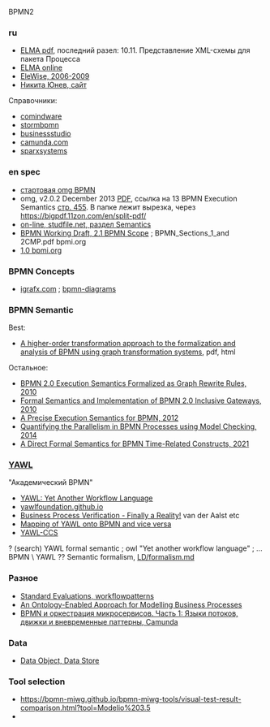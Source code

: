 BPMN2
### ru 
- [ELMA pdf](https://e-learning.bmstu.ru/iu6/pluginfile.php/22476/mod_resource/content/1/BPMN_2.pdf), последний разел: 10.11. Представление XML-схемы для пакета Процесса
-  [ELMA online](https://elma365.com/ru/bpmn2/)
-  [EleWise, 2006-2009](https://advanced-quality-tools.ru/assets/bpmn_notation-rus.pdf)
-  [Никита Юнев, сайт](https://amspur.ru/spec)

  Справочники:
- [comindware](https://www.comindware.ru/blog/%D0%BD%D0%BE%D1%82%D0%B0%D1%86%D0%B8%D1%8F-bpmn-2-0-%D1%8D%D0%BB%D0%B5%D0%BC%D0%B5%D0%BD%D1%82%D1%8B-%D0%B8-%D0%BE%D0%BF%D0%B8%D1%81%D0%B0%D0%BD%D0%B8%D0%B5/)
- [stormbpmn](https://stormbpmn.com/bpmn/elements/)
- [businessstudio](https://www.businessstudio.ru/wiki/docs/v4/doku.php/ru/csdesign/bpmodeling/bpmn_notation)
- [camunda.com](https://camunda.com/bpmn/reference/)
- [sparxsystems](https://sparxsystems.com/resources/user-guides/17.0/model-domains/bpmn-models.pdf)
### en spec
- [стартовая omg BPMN](https://www.omg.org/spec/BPMN/2.0.2/)
- omg, v2.0.2 December 2013 [PDF](https://www.omg.org/spec/BPMN/2.0.2/PDF), ссылка на 13 BPMN Execution Semantics [стр. 455](https://www.omg.org/spec/BPMN/2.0.2/PDF#page=455). В папке лежит вырезка, через https://bigpdf.11zon.com/en/split-pdf/
- [on-line, studfile.net, раздел  Semantics](https://studfile.net/preview/16431197/page:117/)
- [BPMN Working Draft, 2.1 BPMN Scope](https://web.archive.org/web/20180524224103/http://www.omg.org/bpmn/Documents/BPMN_Sections_1_and%202CMP.pdf#page=5) ; BPMN_Sections_1_and 2CMP.pdf bpmi.org
- [1.0 bpmi.org](https://scispace.com/pdf/business-process-modeling-notation-bpmn-version-1-0-4oonidlesr.pdf)
### BPMN Concepts
- [igrafx.com](https://client.igrafx.com/client/16/en/Content/igrafx/concepts_bpmn/BPMN_Concepts.htm) ; [bpmn-diagrams](https://doc.igrafx.com/doc/bpmn-diagrams-v16-3)

### BPMN Semantic
Best:
- [A higher-order transformation approach to the formalization and analysis of BPMN using graph transformation systems](https://arxiv.org/abs/2311.05243v7), pdf, html
  
Остальное:
- [BPMN 2.0 Execution Semantics Formalized as Graph Rewrite Rules, 2010](https://www.researchgate.net/publication/221448537_BPMN_20_Execution_Semantics_Formalized_as_Graph_Rewrite_Rules)
- [Formal Semantics and Implementation of BPMN 2.0 Inclusive Gateways, 2010](https://davidchristiansen.dk/pubs/wsfm2010.pdf)
- [A Precise Execution Semantics for BPMN, 2012](https://www.iaeng.org/IJCS/issues_v39/issue_1/IJCS_39_1_03.pdf)
- [Quantifying the Parallelism in BPMN Processes using Model Checking, 2014](https://www.researchgate.net/publication/266658806_Quantifying_the_Parallelism_in_BPMN_Processes_using_Model_Checking)
- [A Direct Formal Semantics for BPMN Time-Related Constructs, 2021](https://hal.science/hal-03170814/document)

### [YAWL](https://en.wikipedia.org/wiki/YAWL)
"Академический BPMN"   
- [YAWL: Yet Another Workflow Language](https://yawlfoundation.github.io/assets/files/yawlrevtech.pdf)
- [yawlfoundation.github.io](https://yawlfoundation.github.io/page3.html)
- [Business Process Verification - Finally a Reality!](https://eprints.qut.edu.au/9107/1/9107.pdf) van der Aalst etc
- [Mapping of YAWL onto BPMN and vice versa](https://stackoverflow.com/questions/59579663/mapping-of-yawl-onto-bpmn-and-vice-versa)
- [YAWL-CCS](https://ideas.repec.org/a/spr/grdene/v16y2007i3d10.1007_s10726-006-9064-4.html)

? (search) YAWL formal semantic ; owl "Yet another workflow language" ; ...
BPMN \ YAWL ?? Semantic formalism, [LD/formalism.md](https://github.com/bpmbpm/doc/blob/main/LD/formalism.md)
### Разное
- [Standard Evaluations, workflowpatterns](http://www.workflowpatterns.com/evaluations/standard/index.php)  
- [An Ontology-Enabled Approach for Modelling Business Processes](https://inria.hal.science/hal-01018376/document)
- [BPMN и оркестрация микросервисов. Часть 1: Языки потоков, движки и вневременные паттерны, Camunda](https://habr.com/ru/articles/888972/)
### Data
- [Data Object, Data Store](https://ya.ru/neurum/c/nauka-i-obrazovanie/q/v_chem_raznica_mezhdu_bpmn_10_i_bpmn_20_a39ad2bf)
### Tool selection
- https://bpmn-miwg.github.io/bpmn-miwg-tools/visual-test-result-comparison.html?tool=Modelio%203.5
- 
